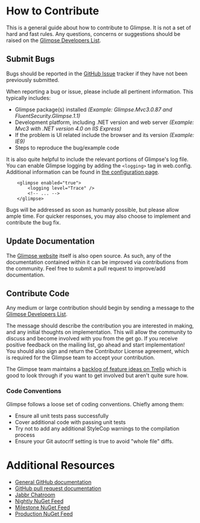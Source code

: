 # How to Contribute
This is a general guide about how to contribute to Glimpse. It is not a set of hard and fast rules. Any questions, concerns or suggestions should be raised on the [Glimpse Developers List](https://groups.google.com/forum/?fromgroups#!forum/getglimpse-dev).

## Submit Bugs
Bugs should be reported in the [GitHub Issue](https://github.com/glimpse/glimpse/issues) tracker if they have not been previously submitted. 

When reporting a bug or issue, please include all pertinent information. This typically includes:

* Glimpse package(s) installed _(Example: Glimpse.Mvc3.0.87  and FluentSecurity.Glimpse.1.1)_
* Development platform, including .NET version and web server _(Example: Mvc3 with .NET version 4.0 on IIS Express)_
* If the problem is UI related include the browser and its version _(Example: IE9)_
* Steps to reproduce the bug/example code

It is also quite helpful to include the relevant portions of Glimpse's log file. You can enable Glimpse logging by adding the `<logging>` tag in web.config. Additional information can be found in [the configuration page](https://github.com/Glimpse/Glimpse/wiki/Configuration#logging).

````
	<glimpse enabled="true">
		<logging level="Trace" />
		<!-- ... -->
	</glimpse>
````

Bugs will be addressed as soon as humanly possible, but please allow ample time. For quicker responses, you may also choose to implement and contribute the bug fix. 

## Update Documentation

The [Glimpse website](http://getglimpse.com/) itself is also open source. As such, any of the documentation contained within it can be improved via contributions from the community. Feel free to submit a pull request to improve/add documentation.

## Contribute Code

Any medium or large contribution should begin by sending a message to the [Glimpse Developers List](https://groups.google.com/forum/?fromgroups#!forum/getglimpse-dev).

The message should describe the contribution you are interested in making, and any initial thoughts on implementation. This will allow the community to discuss and become involved with you from the get go. If you receive positive feedback on the mailing list, go ahead and start implementation! You should also sign and return the Contributor License agreement, which is required for the Glimpse team to accept your contribution.

The Glimpse team maintains a [backlog of feature ideas on Trello](https://trello.com/board/glimpse/4fb1bbcc8166822f2218b6c8) which is good to look through if you want to get involved but aren't quite sure how.

### Code Conventions

Glimpse follows a loose set of coding conventions. Chiefly among them:

* Ensure all unit tests pass successfully
* Cover additional code with passing unit tests
* Try not to add any additional StyleCop warnings to the compilation process
* Ensure your Git autocrlf setting is true to avoid "whole file" diffs.

# Additional Resources

* [General GitHub documentation](http://help.github.com/)
* [GitHub pull request documentation](http://help.github.com/send-pull-requests/)
* [Jabbr Chatroom](http://jabbr.net/#/rooms/Glimpse)
* [Nightly NuGet Feed](http://www.myget.org/F/glimpsenightly/)
* [Milestone NuGet Feed](http://www.myget.org/F/glimpsemilestone/)
* [Production NuGet Feed](https://nuget.org/api/v2/)
